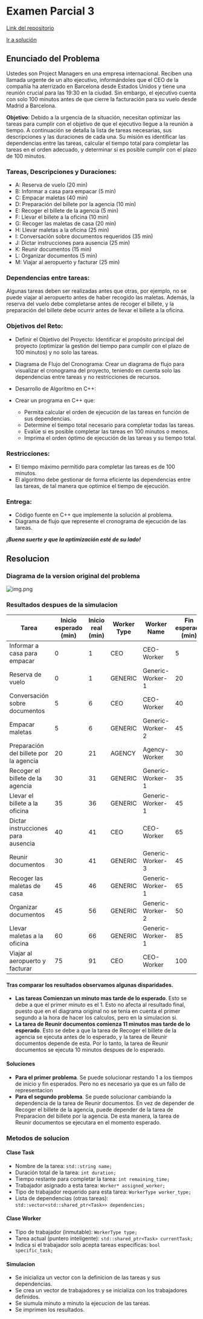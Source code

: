 # Examen Parcial 3

[Link del repositorio](https://github.com/pinchiguillo/Examen-Parcial-3)

[Ir a solución](#resolucion)

## Enunciado del Problema

Ustedes son Project Managers en una empresa internacional. Reciben una llamada urgente de un alto ejecutivo, informándoles que el CEO de la compañía ha aterrizado en Barcelona desde Estados Unidos y tiene una reunión crucial para las 19:30 en la ciudad. Sin embargo, el ejecutivo cuenta con solo 100 minutos antes de que cierre la facturación para su vuelo desde Madrid a Barcelona.

**Objetivo**: Debido a la urgencia de la situación, necesitan optimizar las tareas para cumplir con el objetivo de que el ejecutivo llegue a la reunión a tiempo. A continuación se detalla la lista de tareas necesarias, sus descripciones y las duraciones de cada una. Su misión es identificar las dependencias entre las tareas, calcular el tiempo total para completar las tareas en el orden adecuado, y determinar si es posible cumplir con el plazo de 100 minutos.

### Tareas, Descripciones y Duraciones:

- A: Reserva de vuelo (20 min)
- B: Informar a casa para empacar (5 min)
- C: Empacar maletas (40 min)
- D: Preparación del billete por la agencia (10 min)
- E: Recoger el billete de la agencia (5 min)
- F: Llevar el billete a la oficina (10 min)
- G: Recoger las maletas de casa (20 min)
- H: Llevar maletas a la oficina (25 min)
- I: Conversación sobre documentos requeridos (35 min)
- J: Dictar instrucciones para ausencia (25 min)
- K: Reunir documentos (15 min)
- L: Organizar documentos (5 min)
- M: Viajar al aeropuerto y facturar (25 min)
### Dependencias entre tareas:

Algunas tareas deben ser realizadas antes que otras, por ejemplo, no se puede viajar al aeropuerto antes de haber recogido las maletas.
Además, la reserva del vuelo debe completarse antes de recoger el billete, y la preparación del billete debe ocurrir antes de llevar el billete a la oficina.
### Objetivos del Reto:

- Definir el Objetivo del Proyecto: Identificar el propósito principal del proyecto (optimizar la gestión del tiempo para cumplir con el plazo de 100 minutos) y no solo las tareas.

- Diagrama de Flujo del Cronograma: Crear un diagrama de flujo para visualizar el cronograma del proyecto, teniendo en cuenta solo las dependencias entre tareas y no restricciones de recursos.

- Desarrollo de Algoritmo en C++:

- Crear un programa en C++ que:
  - Permita calcular el orden de ejecución de las tareas en función de sus dependencias.
  - Determine el tiempo total necesario para completar todas las tareas.
  - Evalúe si es posible completar las tareas en 100 minutos o menos.
  - Imprima el orden óptimo de ejecución de las tareas y su tiempo total.

### Restricciones:

- El tiempo máximo permitido para completar las tareas es de 100 minutos.
- El algoritmo debe gestionar de forma eficiente las dependencias entre las tareas, de tal manera que optimice el tiempo de ejecución.
### Entrega:

- Código fuente en C++ que implemente la solución al problema.
- Diagrama de flujo que represente el cronograma de ejecución de las tareas.

***¡Buena suerte y que la optimización esté de su lado!***

## Resolucion

### Diagrama de la version original del problema
![img.png](docs/img.png)

### Resultados despues de la simulacion

| **Tarea**                              | **Inicio esperado (min)** | **Inicio real (min)** | **Worker Type** | **Worker Name**        | **Fin esperado (min)** | **Fin real (min)** |
|-----------------------------------------|---------------------------|-----------------------|-----------------|------------------------|------------------------|--------------------|
| Informar a casa para empacar            | 0                         | 1                     | CEO             | CEO-Worker             | 5                      | 5                  |
| Reserva de vuelo                        | 0                         | 1                     | GENERIC         | Generic-Worker-1       | 20                     | 20                 |
| Conversación sobre documentos           | 5                         | 6                     | CEO             | CEO-Worker             | 40                     | 40                 |
| Empacar maletas                         | 5                         | 6                     | GENERIC         | Generic-Worker-2       | 45                     | 45                 |
| Preparación del billete por la agencia  | 20                        | 21                    | AGENCY          | Agency-Worker          | 30                     | 30                 |
| Recoger el billete de la agencia        | 30                        | 31                    | GENERIC         | Generic-Worker-1       | 35                     | 35                 |
| Llevar el billete a la oficina          | 35                        | 36                    | GENERIC         | Generic-Worker-1       | 45                     | 45                 |
| Dictar instrucciones para ausencia      | 40                        | 41                    | CEO             | CEO-Worker             | 65                     | 65                 |
| Reunir documentos                       | 30                        | 41                    | GENERIC         | Generic-Worker-3       | 45                     | 55                 |
| Recoger las maletas de casa             | 45                        | 46                    | GENERIC         | Generic-Worker-1       | 65                     | 65                 |
| Organizar documentos                    | 45                        | 56                    | GENERIC         | Generic-Worker-2       | 50                     | 60                 |
| Llevar maletas a la oficina             | 60                        | 66                    | GENERIC         | Generic-Worker-1       | 85                     | 90                 |
| Viajar al aeropuerto y facturar         | 75                        | 91                    | CEO             | CEO-Worker             | 100                    | 115                |

#### Tras comparar los resultados observamos algunas disparidades.
- **Las tareas Comienzan un minuto mas tarde de lo esperado**. Esto se debe a que el primer minuto es el 1. Esto no afecta al resultado final, puesto que en el diagrama original no se tenia en cuenta el primer segundo a la hora de hacer los calculos, pero en la simulacion si.
- **La tarea de Reunir documentos comienza 11 minutos mas tarde de lo esperado**. Esto se debe a que la tarea de Recoger el billete de la agencia se ejecuta antes de lo esperado, y la tarea de Reunir documentos depende de esta. Por lo tanto, la tarea de Reunir documentos se ejecuta 10 minutos despues de lo esperado.

#### Soluciones
- **Para el primer problema**. Se puede solucionar restando 1 a los tiempos de inicio y fin esperados. Pero no es necesario ya que es un fallo de representacion
- **Para el segundo problema**. Se puede solucionar cambiando la dependencia de la tarea de Reunir documentos. En vez de depender de Recoger el billete de la agencia, puede depender de la tarea de Preparacion del billete por la agencia. De esta manera, la tarea de Reunir documentos se ejecutara en el momento esperado.

### Metodos de solucion

#### Clase Task
                              
- Nombre de la tarea: `std::string name;`
- Duración total de la tarea: `int duration;`
- Tiempo restante para completar la tarea: `int remaining_time;`
- Trabajador asignado a esta tarea: `Worker* assigned_worker;`
- Tipo de trabajador requerido para esta tarea: `WorkerType worker_type;`
- Lista de dependencias (otras tareas): `std::vector<std::shared_ptr<Task>> dependencies;`

#### Clase Worker
- Tipo de trabajador (inmutable): `WorkerType type;`
- Tarea actual (puntero inteligente): `std::shared_ptr<Task> currentTask;`
- Indica si el trabajador solo acepta tareas específicas: `bool specific_task;`


#### Simulacion
- Se inicializa un vector con la definicion de las tareas y sus dependencias.
- Se crea un vector de trabajadores y se inicializa con los trabajadores definidos.
- Se siumula minuto a minuto la ejecucion de las tareas.
- Se imprimen los resultados.
